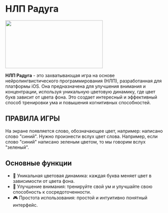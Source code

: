 # НЛП Радуга

<img src="/[Screenshot1.png](https://i.postimg.cc/WpfnBhd9/image.png)" width="305" height="150">

**НЛП Радуга** - это захватывающая игра на основе нейролингвистического программирования (НЛП), разработанная для платформы iOS. 
Она предназначена для улучшения внимания и концентрации, используя уникальную цветовую динамику, где цвет букв зависит от цвета фона. 
Это создает интересный и эффективный способ тренировки ума и повышения когнитивных способностей.

## ПРАВИЛА ИГРЫ
На экране появляется слово, обозначающее цвет, например: написано слово "синий". Нужно произнести вслух цвет слова. 
Например, если слово "синий" написано зеленым цветом, то мы говорим вслух "зеленый".

## Основные функции

- 🌈 Уникальная цветовая динамика: каждая буква меняет цвет в зависимости от цвета фона.
- 🧠 Улучшение внимания: тренируйте свой ум и улучшайте свою способность к сосредоточенности.
- 🎮 Простота использования: простой и интуитивно понятный интерфейс.
